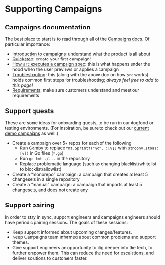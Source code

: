 # Supporting Campaigns

## Campaigns documentation

The best place to start is to read through all of the [Campaigns docs](https://docs.sourcegraph.com/campaigns). Of particular importance:

- [Introduction to campaigns](https://docs.sourcegraph.com/campaigns/explanations/introduction_to_campaigns): understand what the product is all about
- [Quickstart](https://docs.sourcegraph.com/campaigns/quickstart): create your first campaign!
- [How `src` executes a campaign spec](https://docs.sourcegraph.com/campaigns/explanations/how_src_executes_a_campaign_spec): this is what happens under the hood when the user previews or applies a campaign
- [Troubleshooting](https://docs.sourcegraph.com/campaigns/references/troubleshooting): this (along with the above doc on how `src` works) holds common first steps for troubleshooting; _always feel free to add to this page!_
- [Requirements](https://docs.sourcegraph.com/campaigns/references/requirements): make sure customers understand and meet our requirements

## Support quests

These are some ideas for onboarding quests, to be run in our dogfood or testing environments. (For inspiration, be sure to check out our [current demo campaigns](https://k8s.sgdev.org/campaigns) as well.)
- Create a campaign over 5+ repos for each of the following:
  - Run [Comby](https://comby.dev/) to replace `fmt.Sprintf("%d", :[v])` with `strconv.Itoa(:[v])` in Go files (`*.go`)
  - Run `go fmt ./...` in the repository
  - Replace problematic language (such as changing blacklist/whitelist to blocklist/allowlist)
- Create a “monorepo” campaign: a campaign that creates at least 5 changesets in a single repository
- Create a “manual” campaign: a campaign that imports at least 5 changesets, and does not create any

## Support pairing

In order to stay in sync, support engineers and campaigns engineers should have periodic pairing sessions. The goals of these sessions:

- Keep support informed about upcoming changes/features.
- Keep Campaigns team informed about common problems and support themes.
- Give support engineers an opportunity to dig deeper into the tech, to further empower them. This can reduce the need for escalations, and deliver solutions to customers faster.
